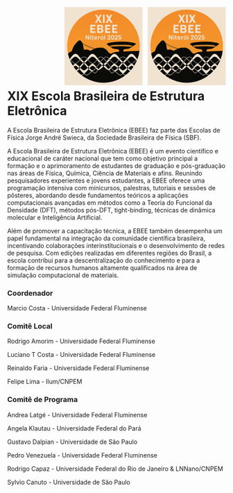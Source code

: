 
<img src="Figures/EBEE-2025.png" alt="Figura no canto superior direito" width="180" style="float:right; margin:0 0 8px 12px;">
<img src="Figures/EBEE-2025.png" alt="Figura no canto superior direito" width="180" style="float:right; margin:0 0 8px 120px;">



# XIX Escola Brasileira de Estrutura Eletrônica

A Escola Brasileira de Estrutura Eletrônica (EBEE) faz parte das Escolas de Física Jorge André Swieca, da Sociedade Brasileira de Física (SBF). 

A Escola Brasileira de Estrutura Eletrônica (EBEE) é um evento científico e educacional de caráter nacional que tem como objetivo principal a formação e o aprimoramento de estudantes de graduação e pós-graduação nas áreas de Física, Química, Ciência de Materiais e afins. Reunindo pesquisadores experientes e jovens estudantes, a EBEE oferece uma programação intensiva com minicursos, palestras, tutoriais e sessões de pôsteres, abordando desde fundamentos teóricos a aplicações computacionais avançadas em métodos como a Teoria do Funcional da Densidade (DFT), métodos pós-DFT, tight-binding, técnicas de dinâmica molecular e Inteligência Artificial.

Além de promover a capacitação técnica, a EBEE também desempenha um papel fundamental na integração da comunidade científica brasileira, incentivando colaborações interinstitucionais e o desenvolvimento de redes de pesquisa. Com edições realizadas em diferentes regiões do Brasil, a escola contribui para a descentralização do conhecimento e para a formação de recursos humanos altamente qualificados na área de simulação computacional de materiais.

### Coordenador
Marcio Costa     - Universidade Federal Fluminense

### Comitê Local

Rodrigo Amorim   - Universidade Federal Fluminense

Luciano T Costa  - Universidade Federal Fluminense

Reinaldo Faria   - Universidade Federal Fluminense

Felipe Lima      - Ilum/CNPEM

### Comitê de Programa

Andrea Latgé    - Universidade Federal Fluminense

Angela Klautau  - Universidade Federal do Pará

Gustavo Dalpian - Universidade de São Paulo

Pedro Venezuela - Universidade Federal Fluminense

Rodrigo Capaz   - Universidade Federal do Rio de Janeiro & LNNano/CNPEM

Sylvio Canuto   - Universidade de São Paulo
